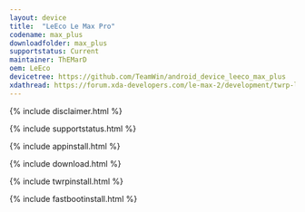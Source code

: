 ```yaml
---
layout: device
title:  "LeEco Le Max Pro"
codename: max_plus
downloadfolder: max_plus
supportstatus: Current
maintainer: ThEMarD
oem: LeEco
devicetree: https://github.com/TeamWin/android_device_leeco_max_plus
xdathread: https://forum.xda-developers.com/le-max-2/development/twrp-leeco-le-max-pro-t3901466
---
```


{% include disclaimer.html %}

{% include supportstatus.html %}

{% include appinstall.html %}

{% include download.html %}

{% include twrpinstall.html %}

{% include fastbootinstall.html %}